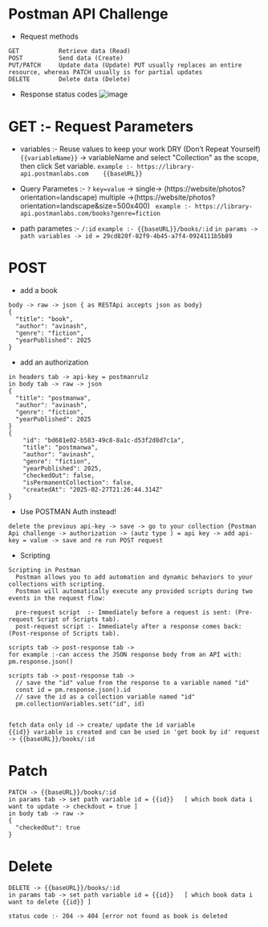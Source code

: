 # Postman API Challenge 
* Request methods
```
GET           Retrieve data (Read)
POST          Send data (Create)
PUT/PATCH     Update data (Update) PUT usually replaces an entire resource, whereas PATCH usually is for partial updates
DELETE	      Delete data (Delete)
```
* Response status codes
![image](https://github.com/user-attachments/assets/5151cc47-757e-43f4-ba4c-515a618cd9a1)

# GET :- Request  Parameters

* variables :- Reuse values to keep your work DRY (Don’t Repeat Yourself)
`{{variableName}}` -> variableName  and select "Collection" as the scope, then click Set variable.
`example :- https://library-api.postmanlabs.com    {{baseURL}}`

* Query Parametes :- `?` `key=value` ->
  single-> (https://website/photos?orientation=landscape)
  multiple ->(https://website/photos?orientation=landscape&size=500x400)
` example :- https://library-api.postmanlabs.com/books?genre=fiction`

* path parametes :- `/:id`
  `example :- {{baseURL}}/books/:id`
  `in params -> path variables -> id = 29cd820f-82f9-4b45-a7f4-0924111b5b89`

# POST
* add a book
```
body -> raw -> json { as RESTApi accepts json as body}
{
  "title": "book",
  "author": "avinash",
  "genre": "fiction",
  "yearPublished": 2025
}
```
* add an authorization 
``` req. method POST
in headers tab -> api-key = postmanrulz
in body tab -> raw -> json
{
  "title": "postmanwa",
  "author": "avinash",
  "genre": "fiction",
  "yearPublished": 2025
}
{
    "id": "bd681e02-b583-49c8-8a1c-d53f2d8d7c1a",
    "title": "postmanwa",
    "author": "avinash",
    "genre": "fiction",
    "yearPublished": 2025,
    "checkedOut": false,
    "isPermanentCollection": false,
    "createdAt": "2025-02-27T21:26:44.314Z"
}
```

* Use POSTMAN Auth instead!
```
delete the previous api-key -> save -> go to your collection {Postman Api challenge -> authorization -> (autz type ) = api key -> add api-key = value -> save and re run POST request
```
* Scripting
```
Scripting in Postman
  Postman allows you to add automation and dynamic behaviors to your collections with scripting.
  Postman will automatically execute any provided scripts during two events in the request flow:

  pre-request script  :- Immediately before a request is sent: (Pre-request Script of Scripts tab).
  post-request script :- Immediately after a response comes back: (Post-response of Scripts tab).

scripts tab -> post-response tab ->
for example :-can access the JSON response body from an API with: 
pm.response.json()
```
```
scripts tab -> post-response tab ->
  // save the "id" value from the response to a variable named "id"
  const id = pm.response.json().id
  // save the id as a collection variable named "id"
  pm.collectionVariables.set("id", id)


fetch data only id -> create/ update the id variable
{{id}} variable is created and can be used in 'get book by id' request -> {{baseURL}}/books/:id
```
# Patch
```
PATCH -> {{baseURL}}/books/:id
in params tab -> set path variable id = {{id}}   [ which book data i want to update -> checkdout = true ]
in body tab -> raw -> 
{ 
  "checkedOut": true 
}

```
# Delete
```
DELETE -> {{baseURL}}/books/:id
in params tab -> set path variable id = {{id}}   [ which book data i want to delete {{id}} ]

status code :- 204 -> 404 [error not found as book is deleted 
```
